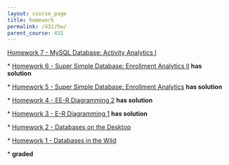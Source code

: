 ```yaml
---
layout: course_page
title: homework
permalink: /431/hw/
parent_course: 431
---
```


[Homework 7 - MySQL Database: Activity Analytics I](/431/hw7)

\* [Homework 6 - Super Simple Database: Enrollment Analytics II](/431/hw6) **has solution**

\* [Homework 5 - Super Simple Database: Enrollment Analytics](/431/hw5) **has solution**

\* [Homework 4 - EE-R Diagramming 2](/431/hw4) **has solution**

\* [Homework 3 - E-R Diagramming 1](/431/hw3) **has solution**

\* [Homework 2 - Databases on the Desktop](/431/hw2)

\* [Homework 1 - Databases in the Wild](/431/hw1)

\* **graded**
